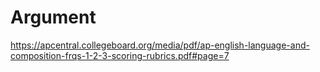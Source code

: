 # Argument
https://apcentral.collegeboard.org/media/pdf/ap-english-language-and-composition-frqs-1-2-3-scoring-rubrics.pdf#page=7

